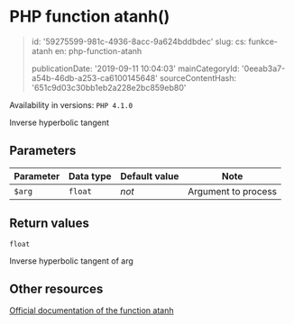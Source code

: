 PHP function atanh()
====================

> id: '59275599-981c-4936-8acc-9a624bddbdec'
> slug:
> 	cs: funkce-atanh
> 	en: php-function-atanh
> 
> publicationDate: '2019-09-11 10:04:03'
> mainCategoryId: '0eeab3a7-a54b-46db-a253-ca6100145648'
> sourceContentHash: '651c9d03c30bb1eb2a228e2bc859eb80'

Availability in versions: `PHP 4.1.0`

Inverse hyperbolic tangent


Parameters
--------------

| Parameter | Data type | Default value | Note |
|-----|-----|-----|-----|
| `$arg` | `float` | *not* | Argument to process |


Return values
----------------

`float`

Inverse hyperbolic tangent of arg

Other resources
------------

[Official documentation of the function atanh](https://www.php.net/manual/en/function.atanh.php)
